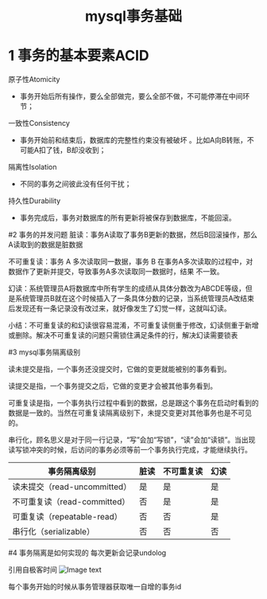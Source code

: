 <h1 align="center">mysql事务基础</h1>

# 1 事务的基本要素ACID
原子性Atomicity
- 事务开始后所有操作，要么全部做完，要么全部不做，不可能停滞在中间环节；

一致性Consistency
- 事务开始前和结束后，数据库的完整性约束没有被破坏 。比如A向B转账，不可能A扣了钱，B却没收到；

隔离性Isolation
- 不同的事务之间彼此没有任何干扰；

持久性Durability
- 事务完成后，事务对数据库的所有更新将被保存到数据库，不能回滚。

#2 事务的并发问题
脏读：事务A读取了事务B更新的数据，然后B回滚操作，那么A读取到的数据是脏数据

不可重复读：事务 A 多次读取同一数据，事务 B 在事务A多次读取的过程中，对数据作了更新并提交，导致事务A多次读取同一数据时，结果 不一致。

幻读：系统管理员A将数据库中所有学生的成绩从具体分数改为ABCDE等级，但是系统管理员B就在这个时候插入了一条具体分数的记录，当系统管理员A改结束后发现还有一条记录没有改过来，就好像发生了幻觉一样，这就叫幻读。

小结：不可重复读的和幻读很容易混淆，不可重复读侧重于修改，幻读侧重于新增或删除。解决不可重复读的问题只需锁住满足条件的行，解决幻读需要锁表      

#3 mysql事务隔离级别

读未提交是指，一个事务还没提交时，它做的变更就能被别的事务看到。

读提交是指，一个事务提交之后，它做的变更才会被其他事务看到。

可重复读是指，一个事务执行过程中看到的数据，总是跟这个事务在启动时看到的数据是一致的。当然在可重复读隔离级别下，未提交变更对其他事务也是不可见的。

串行化，顾名思义是对于同一行记录，“写”会加“写锁”，“读”会加“读锁”。当出现读写锁冲突的时候，后访问的事务必须等前一个事务执行完成，才能继续执行。

| 事务隔离级别 | 脏读 | 不可重复读 | 幻读 |
| ----- | ----- | ----- | ----- |
| 读未提交（read-uncommitted） | 是 | 是 | 是 |
| 不可重复读（read-committed） | 否 | 是 | 是 |
| 可重复读（repeatable-read） | 否 | 否 | 是 |
| 串行化（serializable） | 否 | 否 | 否 |

#4 事务隔离是如何实现的
每次更新会记录undolog

引用自极客时间
![Image text](https://static001.geekbang.org/resource/image/d9/ee/d9c313809e5ac148fc39feff532f0fee.png)

每个事务开始的时候从事务管理器获取唯一自增的事务id
